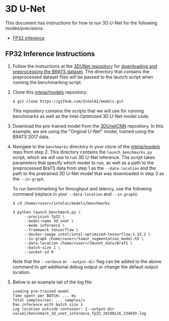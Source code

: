 # 3D U-Net

This document has instructions for how to run 3D U-Net for the following
modes/precisions:
* [FP32 inference](#fp32-inference-instructions)

## FP32 Inference Instructions

1. Follow the instructions at the [3DUNet repository](https://github.com/ellisdg/3DUnetCNN)
   for [downloading and preprocessing the BRATS dataset](https://github.com/ellisdg/3DUnetCNN/blob/ff5953b3a407ded73a00647f5c2029e9100e23b1/README.md#tutorial-using-brats-data-and-python-3).
   The directory that contains the preprocessed dataset files will be
   passed to the launch script when running the benchmarking script.

2. Clone this [intelai/models](https://github.com/IntelAI/models)
   repository:
   ```
   $ git clone https://github.com/IntelAI/models.git
   ```
   This repository contains the scripts that we will use for running
   benchmarks as well as the Intel-Optimized 3D U-Net model code.

3. Download the pre-trained model from the
   [3DUnetCNN](https://github.com/ellisdg/3DUnetCNN/blob/ff5953b3a407ded73a00647f5c2029e9100e23b1/README.md#pre-trained-models)
   repository. In this example, we are using the "Original U-Net" model,
   trained using the BRATS 2017 data.

4. Navigate to the `benchmarks` directory in your clone of the
   [intelai/models](https://github.com/IntelAI/models) repo from step 2.
   This directory contains the `launch_benchmarks.py` script, which we
   will use to run 3D U-Net inference. The script takes parameters that
   specify which model to run, as well as a path to the preprocessed BraTS
   data from step 1 as the `--data-location` and the path to the
   pretrained 3D U-Net model that was downloaded in step 3 as the
   `--in-graph`.

   To run benchmarking for throughput and latency, use the following
   command (replace in your `--data-location` and `--in-graph`):

   ```
   $ cd /home/<user>/intelai/models/benchmarks

   $ python launch_benchmark.py \
        --precision fp32 \
        --model-name 3d_unet \
        --mode inference \
        --framework tensorflow \
        --docker-image intel/intel-optimized-tensorflow:1.15.2 \
        --in-graph /home/<user>/tumor_segmentation_model.h5 \
        --data-location /home/<user>/3dunet_data/BraTS \
        --batch-size 1 \
        --socket-id 0
   ```

   Note that the `--verbose` or `--output-dir` flag can be added to the above command
   to get additional debug output or change the default output location.

5. Below is an example tail of the log file:

   ```
   Loading pre-trained model
   Time spent per BATCH: ... ms
   Total samples/sec: ... samples/s
   Ran inference with batch size 1
   Log location outside container: {--output-dir value}/benchmark_3d_unet_inference_fp32_20190116_234659.log
   ```
